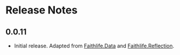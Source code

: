 # Release Notes

## 0.0.11

* Initial release. Adapted from [Faithlife.Data](https://github.com/Faithlife/FaithlifeData/) and [Faithlife.Reflection](https://github.com/Faithlife/FaithlifeReflection/).
